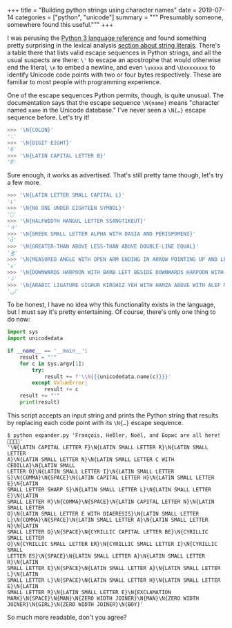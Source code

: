 +++
title = "Building python strings using character names"
date = 2019-07-14
categories = ["python", "unicode"]
summary = """
Presumably someone, somewhere found this useful."""
+++

I was perusing the [Python 3 language
reference](https://docs.python.org/3/reference/index.html) and found something
pretty surprising in the lexical analysis [section about string
literals](https://docs.python.org/3/reference/lexical_analysis.html#string-and-bytes-literals).
There's a table there that lists valid escape sequences in Python strings, and
all the usual suspects are there: `\'` to escape an apostrophe that would
otherwise end the literal, `\n` to embed a newline, and even `\uxxxx` and
`\Uxxxxxxxx` to identify Unicode code points with two or four bytes
respectively. These are familiar to most people with programming experience.

One of the escape sequences Python permits, though, is quite unusual. The
documentation says that the escape sequence `\N{name}` means "character named
`name` in the Unicode database." I've never seen a `\N{…}` escape sequence
before. Let's try it!

```python
>>> '\N{COLON}'
':'
>>> '\N{DIGIT EIGHT}'
'8'
>>> '\N{LATIN CAPITAL LETTER B}'
'B'
```

Sure enough, it works as advertised. That's still pretty tame though, let's try
a few more.

```python
>>> '\N{LATIN LETTER SMALL CAPITAL L}'
'ʟ'
>>> '\N{NO ONE UNDER EIGHTEEN SYMBOL}'
'🔞'
>>> '\N{HALFWIDTH HANGUL LETTER SSANGTIKEUT}'
'ﾨ'
>>> '\N{GREEK SMALL LETTER ALPHA WITH DASIA AND PERISPOMENI}'
'ἇ'
>>> '\N{GREATER-THAN ABOVE LESS-THAN ABOVE DOUBLE-LINE EQUAL}'
'⪒'
>>> '\N{MEASURED ANGLE WITH OPEN ARM ENDING IN ARROW POINTING UP AND LEFT}'
'⦩'
>>> '\N{DOWNWARDS HARPOON WITH BARB LEFT BESIDE DOWNWARDS HARPOON WITH BARB RIGHT}'
'⥥'
>>> '\N{ARABIC LIGATURE UIGHUR KIRGHIZ YEH WITH HAMZA ABOVE WITH ALEF MAKSURA ISOLATED FORM}'
'ﯹ'
```

To be honest, I have no idea why this functionality exists in the language, but
I must say it's pretty entertaining. Of course, there's only one thing to do
now:

```python
import sys
import unicodedata

if __name__ == '__main__':
    result = "'"
    for c in sys.argv[1]:
        try:
            result += f'\\N{{{unicodedata.name(c)}}}'
        except ValueError:
            result += c
    result += "'"
    print(result)
```

This script accepts an input string and prints the Python string that results by
replacing each code point with its `\N{…}` escape sequence.

```
$ python expander.py 'François, Heßler, Noël, and Борис are all here! 👨‍👨‍👧‍👦'
'\N{LATIN CAPITAL LETTER F}\N{LATIN SMALL LETTER R}\N{LATIN SMALL LETTER
A}\N{LATIN SMALL LETTER N}\N{LATIN SMALL LETTER C WITH CEDILLA}\N{LATIN SMALL
LETTER O}\N{LATIN SMALL LETTER I}\N{LATIN SMALL LETTER
S}\N{COMMA}\N{SPACE}\N{LATIN CAPITAL LETTER H}\N{LATIN SMALL LETTER E}\N{LATIN
SMALL LETTER SHARP S}\N{LATIN SMALL LETTER L}\N{LATIN SMALL LETTER E}\N{LATIN
SMALL LETTER R}\N{COMMA}\N{SPACE}\N{LATIN CAPITAL LETTER N}\N{LATIN SMALL LETTER
O}\N{LATIN SMALL LETTER E WITH DIAERESIS}\N{LATIN SMALL LETTER
L}\N{COMMA}\N{SPACE}\N{LATIN SMALL LETTER A}\N{LATIN SMALL LETTER N}\N{LATIN
SMALL LETTER D}\N{SPACE}\N{CYRILLIC CAPITAL LETTER BE}\N{CYRILLIC SMALL LETTER
O}\N{CYRILLIC SMALL LETTER ER}\N{CYRILLIC SMALL LETTER I}\N{CYRILLIC SMALL
LETTER ES}\N{SPACE}\N{LATIN SMALL LETTER A}\N{LATIN SMALL LETTER R}\N{LATIN
SMALL LETTER E}\N{SPACE}\N{LATIN SMALL LETTER A}\N{LATIN SMALL LETTER L}\N{LATIN
SMALL LETTER L}\N{SPACE}\N{LATIN SMALL LETTER H}\N{LATIN SMALL LETTER E}\N{LATIN
SMALL LETTER R}\N{LATIN SMALL LETTER E}\N{EXCLAMATION
MARK}\N{SPACE}\N{MAN}\N{ZERO WIDTH JOINER}\N{MAN}\N{ZERO WIDTH
JOINER}\N{GIRL}\N{ZERO WIDTH JOINER}\N{BOY}'
```

So much more readable, don't you agree?
